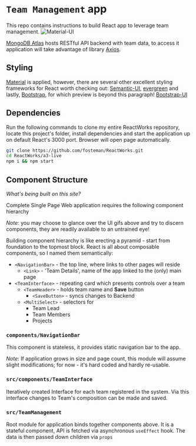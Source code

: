 # `Team Management` app
This repo contains instructions to build React app to leverage team management. 
![Material-UI](team-management-material-ui.gif)

[MongoDB Atlas](https://www.mongodb.com/cloud/atlas) hosts RESTful API backend with team data, to access it application will take advantage of library [Axios](https://www.npmjs.com/package/axios).

## Styling 

[Material](https://material-ui.com) is applied, however, there are several other excellent styling frameworks for React worth checking out: [Semantic-UI](https://react.semantic-ui.com/), [evergreen](https://evergreen.segment.com/) and lastly, [Bootstrap](https://react-bootstrap.github.io/), for which preview is beyond this paragraph!
[Bootstrap-UI](team-management-bootstrap.gif)

## Dependencies
Run the following commands to clone my entire ReactWorks repository, locate this project's folder, install dependencies and start the application up on default React's 3000 port. Browser will open page automatically.
```bash
git clone https://github.com/fosteman/ReactWorks.git
cd ReactWorks/a3-live
npm i && npm start                                 
```
## Component Structure
<em>What's being built on this site? </em>

Complete Single Page Web application requires the following component hierarchy

_Note_: you may choose to glance over the UI gifs above and try to discern components, they are readily available to an untrained eye!

Building component hierarchy is like erecting a pyramid - start from foundation to the topmost block. React is all about composable components, so I named them semantically:
- `<NavigationBar>` - the top line, where links to other pages will reside
  - `<Link>` - 'Team Details', name of the app linked to the (only) main page
- `<TeamInterface>` - repeating card which presents controls over a team
  - `<TeamHeader>` - holds team name and **Save** button
    - `<SaveButton>` - syncs changes to Backend
  - `<MultiSelect>` - selectors for 
    - Team Lead
    - Team Members
    - Projects

### `components/NavigationBar`
This component is stateless, it provides static navigation bar to the app.

_Note_: If application grows in size and page count, this module will assume slight modifications; for now - it's hard coded and hardly re-usable.

### `src/components/TeamInterface`
Iteratively created Interface for each team registered in the system. Via this interface changes to Team's composition can be made and saved.

### `src/TeamManagement`
Root module for application binds together components above.
It is a stateful component, API is fetched via asynchronous `useEffect` hook. The data is then passed down children via `props`
